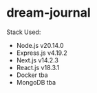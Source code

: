 # dream-journal

Stack Used: 
- Node.js v20.14.0
- Express.js v4.19.2
- Next.js v14.2.3
- React.js v18.3.1
- Docker tba
- MongoDB tba
